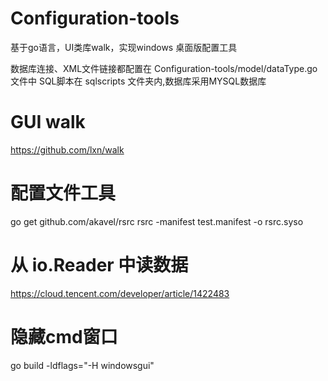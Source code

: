 # Configuration-tools
基于go语言，UI类库walk，实现windows 桌面版配置工具

数据库连接、XML文件链接都配置在 Configuration-tools/model/dataType.go 文件中
SQL脚本在 sqlscripts 文件夹内,数据库采用MYSQL数据库

# GUI walk
https://github.com/lxn/walk

# 配置文件工具
go get github.com/akavel/rsrc
rsrc -manifest test.manifest -o rsrc.syso

# 从 io.Reader 中读数据
https://cloud.tencent.com/developer/article/1422483

# 隐藏cmd窗口
go build -ldflags="-H windowsgui"
